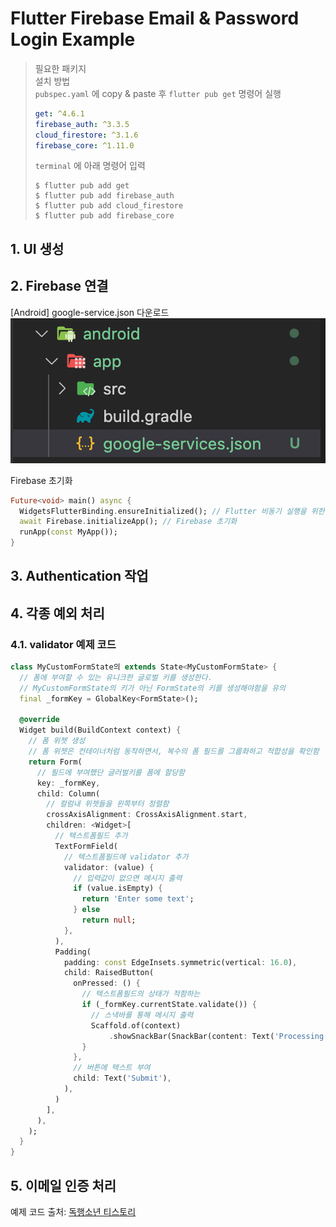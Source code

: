 # Flutter Firebase Email & Password Login Example

> 필요한 패키지  
> 설치 방법  
> `pubspec.yaml` 에 copy & paste 후 `flutter pub get` 명령어 실행
> ```yaml
> get: ^4.6.1
> firebase_auth: ^3.3.5
> cloud_firestore: ^3.1.6
> firebase_core: ^1.11.0
> ```
> `terminal` 에 아래 명령어 입력
> ```shell
> $ flutter pub add get
> $ flutter pub add firebase_auth
> $ flutter pub add cloud_firestore
> $ flutter pub add firebase_core
> ```
## 1. UI 생성

## 2. Firebase 연결
[Android]
google-service.json 다운로드  
<img src='assets/1.png'>

Firebase 초기화
```dart
Future<void> main() async {
  WidgetsFlutterBinding.ensureInitialized(); // Flutter 비동기 실행을 위한 코드
  await Firebase.initializeApp(); // Firebase 초기화
  runApp(const MyApp());
}
```

## 3. Authentication 작업

## 4. 각종 예외 처리
### 4.1. validator 예제 코드
```dart
class MyCustomFormState의 extends State<MyCustomFormState> {
  // 폼에 부여할 수 있는 유니크한 글로벌 키를 생성한다.
  // MyCustomFormState의 키가 아닌 FormState의 키를 생성해야함을 유의
  final _formKey = GlobalKey<FormState>();

  @override
  Widget build(BuildContext context) {
    // 폼 위젯 생성
    // 폼 위젯은 컨테이너처럼 동작하면서, 복수의 폼 필드를 그룹화하고 적합성을 확인함
    return Form(
      // 필드에 부여했단 글러벌키를 폼에 할당함
      key: _formKey,
      child: Column(
        // 컬럼내 위젯들을 왼쪽부터 정렬함
        crossAxisAlignment: CrossAxisAlignment.start,
        children: <Widget>[
          // 텍스트폼필드 추가
          TextFormField(
            // 텍스트폼필드에 validator 추가
            validator: (value) {
              // 입력값이 없으면 메시지 출력
              if (value.isEmpty) {
                return 'Enter some text';
              } else
                return null;
            },
          ),
          Padding(
            padding: const EdgeInsets.symmetric(vertical: 16.0),
            child: RaisedButton(
              onPressed: () {
                // 텍스트폼필드의 상태가 적함하는
                if (_formKey.currentState.validate()) {
                  // 스낵바를 통해 메시지 출력
                  Scaffold.of(context)
                      .showSnackBar(SnackBar(content: Text('Processing Data')));
                }
              },
              // 버튼에 텍스트 부여
              child: Text('Submit'),
            ),
          )
        ],
      ),
    );
  }
}
```

## 5. 이메일 인증 처리

예제 코드 출처:
[독행소년 티스토리](https://here4you.tistory.com/126)